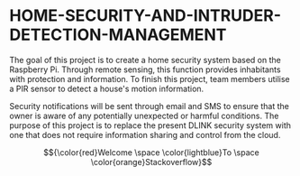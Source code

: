 # HOME-SECURITY-AND-INTRUDER-DETECTION-MANAGEMENT
The goal of this project is to create a home security system based on the Raspberry Pi. Through remote sensing, this function provides inhabitants with protection and information. To finish this project, team members utilise a PIR sensor to detect a house's motion information. 

Security notifications will be sent through email and SMS to ensure that the owner is aware of any potentially unexpected or harmful conditions. The purpose of this project is to replace the present DLINK security system with one that does not require information sharing and control from the cloud.


$${\color{red}Welcome \space \color{lightblue}To \space \color{orange}Stackoverflow}$$



